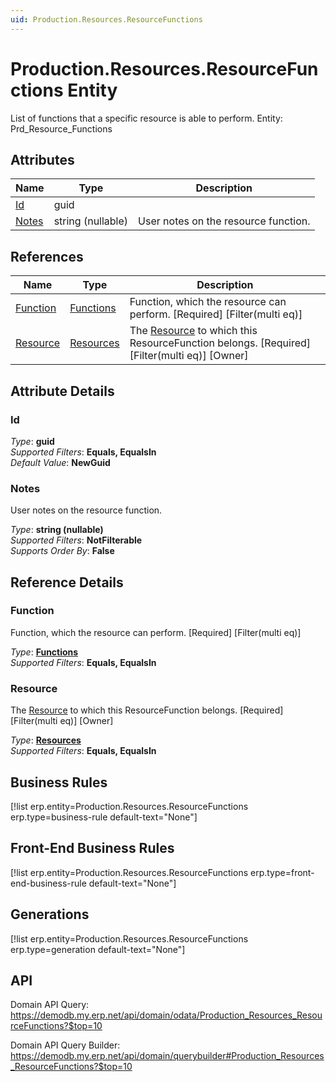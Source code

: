 ```yaml
---
uid: Production.Resources.ResourceFunctions
---
```

# Production.Resources.ResourceFunctions Entity

List of functions that a specific resource is able to perform. Entity: Prd_Resource_Functions

## Attributes

| Name | Type | Description |
| ---- | ---- | --- |
| [Id](Production.Resources.ResourceFunctions.md#id) | guid |  
| [Notes](Production.Resources.ResourceFunctions.md#notes) | string (nullable) | User notes on the resource function. 

## References

| Name | Type | Description |
| ---- | ---- | --- |
| [Function](Production.Resources.ResourceFunctions.md#function) | [Functions](Production.Resources.Functions.md) | Function, which the resource can perform. [Required] [Filter(multi eq)] |
| [Resource](Production.Resources.ResourceFunctions.md#resource) | [Resources](Production.Resources.Resources.md) | The [Resource](Production.Resources.ResourceFunctions.md#resource) to which this ResourceFunction belongs. [Required] [Filter(multi eq)] [Owner] |


## Attribute Details

### Id

_Type_: **guid**  
_Supported Filters_: **Equals, EqualsIn**  
_Default Value_: **NewGuid**  

### Notes

User notes on the resource function.

_Type_: **string (nullable)**  
_Supported Filters_: **NotFilterable**  
_Supports Order By_: **False**  


## Reference Details

### Function

Function, which the resource can perform. [Required] [Filter(multi eq)]

_Type_: **[Functions](Production.Resources.Functions.md)**  
_Supported Filters_: **Equals, EqualsIn**  

### Resource

The [Resource](Production.Resources.ResourceFunctions.md#resource) to which this ResourceFunction belongs. [Required] [Filter(multi eq)] [Owner]

_Type_: **[Resources](Production.Resources.Resources.md)**  
_Supported Filters_: **Equals, EqualsIn**  



## Business Rules

[!list erp.entity=Production.Resources.ResourceFunctions erp.type=business-rule default-text="None"]

## Front-End Business Rules

[!list erp.entity=Production.Resources.ResourceFunctions erp.type=front-end-business-rule default-text="None"]

## Generations

[!list erp.entity=Production.Resources.ResourceFunctions erp.type=generation default-text="None"]

## API

Domain API Query:
<https://demodb.my.erp.net/api/domain/odata/Production_Resources_ResourceFunctions?$top=10>

Domain API Query Builder:
<https://demodb.my.erp.net/api/domain/querybuilder#Production_Resources_ResourceFunctions?$top=10>

